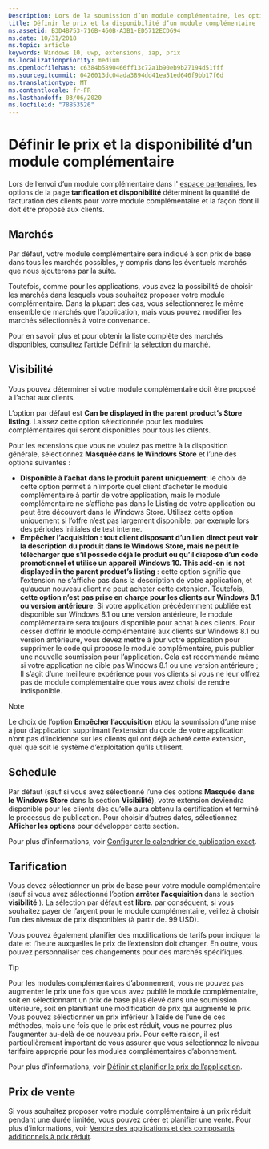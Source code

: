 ```yaml
---
Description: Lors de la soumission d’un module complémentaire, les options de la page Tarification et disponibilité déterminent le prix et les conditions de disponibilité.
title: Définir le prix et la disponibilité d’un module complémentaire
ms.assetid: B3D4B753-716B-460B-A3B1-ED5712ECD694
ms.date: 10/31/2018
ms.topic: article
keywords: Windows 10, uwp, extensions, iap, prix
ms.localizationpriority: medium
ms.openlocfilehash: c6384b5890466ff13c72a1b90eb9b27194d51fff
ms.sourcegitcommit: 0426013dc04ada3894dd41ea51ed646f9bb17f6d
ms.translationtype: MT
ms.contentlocale: fr-FR
ms.lasthandoff: 03/06/2020
ms.locfileid: "78853526"
---
```

# <a name="set-add-on-pricing-and-availability"></a>Définir le prix et la disponibilité d’un module complémentaire

Lors de l’envoi d’un module complémentaire dans l' [espace partenaires](https://partner.microsoft.com/dashboard), les options de la page **tarification et disponibilité** déterminent la quantité de facturation des clients pour votre module complémentaire et la façon dont il doit être proposé aux clients.

## <a name="markets"></a>Marchés

Par défaut, votre module complémentaire sera indiqué à son prix de base dans tous les marchés possibles, y compris dans les éventuels marchés que nous ajouterons par la suite.

Toutefois, comme pour les applications, vous avez la possibilité de choisir les marchés dans lesquels vous souhaitez proposer votre module complémentaire. Dans la plupart des cas, vous sélectionnerez le même ensemble de marchés que l’application, mais vous pouvez modifier les marchés sélectionnés à votre convenance. 

Pour en savoir plus et pour obtenir la liste complète des marchés disponibles, consultez l’article [Définir la sélection du marché](define-pricing-and-market-selection.md).

## <a name="visibility"></a>Visibilité

Vous pouvez déterminer si votre module complémentaire doit être proposé à l’achat aux clients. 

L’option par défaut est **Can be displayed in the parent product’s Store listing**. Laissez cette option sélectionnée pour les modules complémentaires qui seront disponibles pour tous les clients. 

Pour les extensions que vous ne voulez pas mettre à la disposition générale, sélectionnez **Masquée dans le Windows Store** et l’une des options suivantes :

-   **Disponible à l’achat dans le produit parent uniquement**: le choix de cette option permet à n’importe quel client d’acheter le module complémentaire à partir de votre application, mais le module complémentaire ne s’affiche pas dans le Listing de votre application ou peut être découvert dans le Windows Store. Utilisez cette option uniquement si l’offre n’est pas largement disponible, par exemple lors des périodes initiales de test interne.
-   **Empêcher l’acquisition : tout client disposant d’un lien direct peut voir la description du produit dans le Windows Store, mais ne peut le télécharger que s’il possède déjà le produit ou qu’il dispose d’un code promotionnel et utilise un appareil Windows 10. This add-on is not displayed in the parent product’s listing** : cette option signifie que l’extension ne s’affiche pas dans la description de votre application, et qu’aucun nouveau client ne peut acheter cette extension. Toutefois, **cette option n’est pas prise en charge pour les clients sur Windows 8.1 ou version antérieure**. Si votre application précédemment publiée est disponible sur Windows 8.1 ou une version antérieure, le module complémentaire sera toujours disponible pour achat à ces clients. Pour cesser d’offrir le module complémentaire aux clients sur Windows 8.1 ou version antérieure, vous devez mettre à jour votre application pour supprimer le code qui propose le module complémentaire, puis publier une nouvelle soumission pour l’application. Cela est recommandé même si votre application ne cible pas Windows 8.1 ou une version antérieure ; Il s’agit d’une meilleure expérience pour vos clients si vous ne leur offrez pas de module complémentaire que vous avez choisi de rendre indisponible.
    
 > [!NOTE] 
 > Le choix de l’option **Empêcher l’acquisition** et/ou la soumission d’une mise à jour d’application supprimant l’extension du code de votre application n’ont pas d’incidence sur les clients qui ont déjà acheté cette extension, quel que soit le système d’exploitation qu’ils utilisent.


## <a name="schedule"></a>Schedule

Par défaut (sauf si vous avez sélectionné l’une des options **Masquée dans le Windows Store** dans la section **Visibilité**), votre extension deviendra disponible pour les clients dès qu’elle aura obtenu la certification et terminé le processus de publication. Pour choisir d’autres dates, sélectionnez **Afficher les options** pour développer cette section. 

Pour plus d’informations, voir [Configurer le calendrier de publication exact](configure-precise-release-scheduling.md).


## <a name="pricing"></a>Tarification

Vous devez sélectionner un prix de base pour votre module complémentaire (sauf si vous avez sélectionné l’option **arrêter l’acquisition** dans la section **visibilité** ). La sélection par défaut est **libre**. par conséquent, si vous souhaitez payer de l’argent pour le module complémentaire, veillez à choisir l’un des niveaux de prix disponibles (à partir de. 99 USD).

Vous pouvez également planifier des modifications de tarifs pour indiquer la date et l’heure auxquelles le prix de l’extension doit changer. En outre, vous pouvez personnaliser ces changements pour des marchés spécifiques. 

> [!TIP]
> Pour les modules complémentaires d’abonnement, vous ne pouvez pas augmenter le prix une fois que vous avez publié le module complémentaire, soit en sélectionnant un prix de base plus élevé dans une soumission ultérieure, soit en planifiant une modification de prix qui augmente le prix. Vous pouvez sélectionner un prix inférieur à l’aide de l’une de ces méthodes, mais une fois que le prix est réduit, vous ne pourrez plus l’augmenter au-delà de ce nouveau prix. Pour cette raison, il est particulièrement important de vous assurer que vous sélectionnez le niveau tarifaire approprié pour les modules complémentaires d’abonnement. 

Pour plus d’informations, voir [Définir et planifier le prix de l’application](set-and-schedule-app-pricing.md).


## <a name="sale-pricing"></a>Prix de vente

Si vous souhaitez proposer votre module complémentaire à un prix réduit pendant une durée limitée, vous pouvez créer et planifier une vente. Pour plus d’informations, voir [Vendre des applications et des composants additionnels à prix réduit](put-apps-and-add-ons-on-sale.md).



